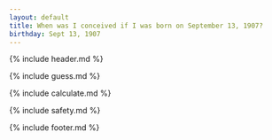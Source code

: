 ```yaml
---
layout: default
title: When was I conceived if I was born on September 13, 1907?
birthday: Sept 13, 1907
---
```


{% include header.md %}

{% include guess.md %}

{% include calculate.md %}

{% include safety.md %}

{% include footer.md %}



